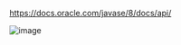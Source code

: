 https://docs.oracle.com/javase/8/docs/api/

![image](https://github.com/DerronOnefive/Poem/assets/111064439/66ea78f4-054c-4bdf-b20a-6933aabfce6a)
